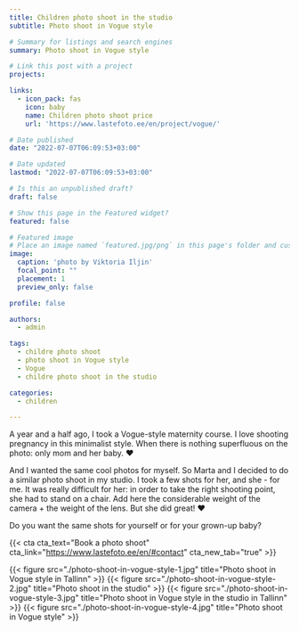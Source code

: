 ```yaml
---
title: Children photo shoot in the studio
subtitle: Photo shoot in Vogue style

# Summary for listings and search engines
summary: Photo shoot in Vogue style

# Link this post with a project
projects: 

links:
  - icon_pack: fas
    icon: baby
    name: Children photo shoot price
    url: 'https://www.lastefoto.ee/en/project/vogue/'

# Date published
date: "2022-07-07T06:09:53+03:00"

# Date updated
lastmod: "2022-07-07T06:09:53+03:00"

# Is this an unpublished draft?
draft: false

# Show this page in the Featured widget?
featured: false

# Featured image
# Place an image named `featured.jpg/png` in this page's folder and customize its options here.
image:
  caption: 'photo by Viktoria Iljin'
  focal_point: ""
  placement: 1
  preview_only: false

profile: false

authors:
  - admin

tags:
  - childre photo shoot
  - photo shoot in Vogue style
  - Vogue
  - childre photo shoot in the studio

categories:
  - children

---
```

A year and a half ago, I took a Vogue-style maternity course. I love shooting pregnancy in this minimalist style. When there is nothing superfluous on the photo: only mom and her baby. ❤️

And I wanted the same cool photos for myself. So Marta and I decided to do a similar photo shoot in my studio. I took a few shots for her, and she - for me. It was really difficult for her: in order to take the right shooting point, she had to stand on a chair. Add here the considerable weight of the camera + the weight of the lens. But she did great! ❤️

Do you want the same shots for yourself or for your grown-up baby?

{{< cta cta_text="Book a photo  shoot" cta_link="https://www.lastefoto.ee/en/#contact" cta_new_tab="true" >}}

{{< figure src="./photo-shoot-in-vogue-style-1.jpg" title="Photo shoot in Vogue style in Tallinn" >}}
{{< figure src="./photo-shoot-in-vogue-style-2.jpg" title="Photo shoot in the studio" >}}
{{< figure src="./photo-shoot-in-vogue-style-3.jpg" title="Photo shoot in Vogue style in the studio in Tallinn" >}}
{{< figure src="./photo-shoot-in-vogue-style-4.jpg" title="Photo shoot in Vogue style" >}}